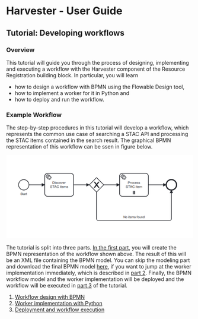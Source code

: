 # Harvester - User Guide

## Tutorial: Developing workflows

### Overview

This tutorial will guide you through the process of designing, implementing and executing a workflow with the Harvester component of the Resource Registration building block. In particular, you will learn
- how to design a workflow with BPMN using the Flowable Design tool, 
- how to implement a worker for it in Python and
- how to deploy and run the workflow.

### Example Workflow

The step-by-step procedures in this tutorial will develop a workflow, which represents the common use case of searching a STAC API and processing the STAC items contained in the search result. The graphical BPMN representation of this workflow can be ssen in figure below. 

![example workflow BPMN](../img/harvester-tutorial/bpmn-example-workflow.png)


The tutorial is split into three parts. [In the first part](harvester-tutorial-part1.md), you will create the BPMN representation of the workflow shown above. The result of this will be an XML file containing the BPMN model. You can skip the modeling part and download the final BPMN model [here](../img/harvester-tutorial/example-workflow.bpmn), if you want to jump at the worker implementation immediately, which is described in [part 2](harvester-tutorial-part2.md). Finally, the BPMN workflow model and the worker implementation will be deployed and the workflow will be executed in [part 3](harvester-tutorial-part3.md) of the tutorial.

1. [Workflow design with BPMN](harvester-tutorial-part1.md)
2. [Worker implementation with Python](harvester-tutorial-part2.md)
3. [Deployment and workflow execution](harvester-tutorial-part3.md)
